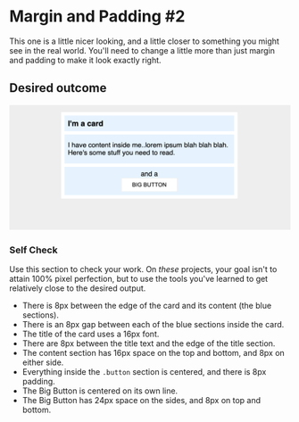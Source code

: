 # Margin and Padding #2

This one is a little nicer looking,
and a little closer to something you might see in the real world.
You'll need to change a little more than just margin and padding
to make it look exactly right.

## Desired outcome
![desired outcome](./desired-outcome.png)

### Self Check
Use this section to check your work.
On _these_ projects,
your goal isn't to attain 100% pixel perfection,
but to use the tools you've learned to get relatively
close to the desired output.

+ There is 8px between the edge of the card and its content (the blue sections).
+ There is an 8px gap between each of the blue sections inside the card.
+ The title of the card uses a 16px font.
+ There are 8px between the title text and the edge of the title section.
+ The content section has 16px space on the top and bottom,
   and 8px on either side.
+ Everything inside the `.button` section is centered, and there is 8px padding.
+ The Big Button is centered on its own line.
+ The Big Button has 24px space on the sides, and 8px on top and bottom.
